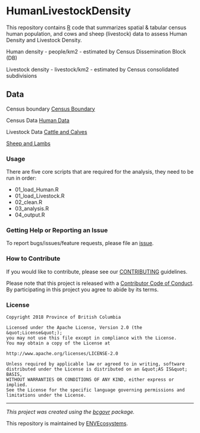 <!-- Add a project state badge
See https://github.com/BCDevExchange/Our-Project-Docs/blob/master/discussion/projectstates.md
If you have bcgovr installed and you use RStudio, click the 'Insert BCDevex Badge' Addin. -->
HumanLivestockDensity
=====================

This repository contains [R](https://www.r-project.org/) code that summarizes spatial & tabular census human population, and cows and sheep (livestock) data to assess Human Density and Livestock Density.

Human density - people/km2 - estimated by Census Dissemination Block (DB)

Livestock density - livestock/km2 - estimated by Census consolidated subdivisions

Data
----

Census boundary [Census Boundary](https://www12.statcan.gc.ca/census-recensement/2011/geo/bound-limit/bound-limit-2016-eng.cfm)

Census Data [Human Data](https://www12.statcan.gc.ca/census-recensement/2016/dp-pd/hlt-fst/pd-pl/comprehensive.cfm)

Livestock Data [Cattle and Calves](https://www150.statcan.gc.ca/t1/tbl1/en/tv.action?pid=3210042401)

[Sheep and Lambs](https://www150.statcan.gc.ca/t1/tbl1/en/tv.action?pid=3210042501)

### Usage

There are five core scripts that are required for the analysis, they need to be run in order:

-   01\_load\_Human.R
-   01\_load\_Livestock.R
-   02\_clean.R
-   03\_analysis.R
-   04\_output.R

### Getting Help or Reporting an Issue

To report bugs/issues/feature requests, please file an [issue](https://github.com/bcgov/HumanLivestockDensity/issues/).

### How to Contribute

If you would like to contribute, please see our [CONTRIBUTING](CONTRIBUTING.md) guidelines.

Please note that this project is released with a [Contributor Code of Conduct](CODE_OF_CONDUCT.md). By participating in this project you agree to abide by its terms.

### License

    Copyright 2018 Province of British Columbia

    Licensed under the Apache License, Version 2.0 (the &quot;License&quot;);
    you may not use this file except in compliance with the License.
    You may obtain a copy of the License at

    http://www.apache.org/licenses/LICENSE-2.0

    Unless required by applicable law or agreed to in writing, software distributed under the License is distributed on an &quot;AS IS&quot; BASIS,
    WITHOUT WARRANTIES OR CONDITIONS OF ANY KIND, either express or implied.
    See the License for the specific language governing permissions and limitations under the License.

------------------------------------------------------------------------

*This project was created using the [bcgovr](https://github.com/bcgov/bcgovr) package.*

This repository is maintained by [ENVEcosystems](https://github.com/orgs/bcgov/teams/envecosystems/members).
